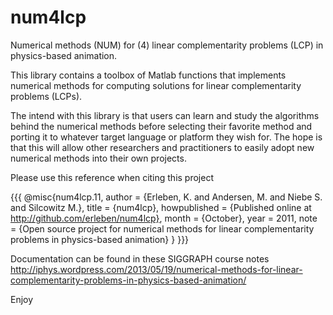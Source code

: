 # num4lcp
Numerical methods (NUM) for (4) linear complementarity problems (LCP) in physics-based animation.

This library contains a toolbox of Matlab functions that implements numerical methods for computing solutions for linear complementarity problems (LCPs).

The intend with this library is that users can learn and study the algorithms behind the numerical methods before selecting their favorite method and porting it to whatever target language or platform they wish for. The hope is that this will allow other researchers and practitioners to easily adopt new numerical methods into their own projects.

Please use this reference when citing this project

{{{
@misc{num4lcp.11,
  author = 	 {Erleben, K. and Andersen, M. and Niebe S. and Silcowitz M.},
  title = 	 {num4lcp},
  howpublished = {Published online at http://github.com/erleben/num4lcp},
  month = 	 {October},
  year = 	 2011,
  note = 	 {Open source project for numerical methods for
                  linear complementarity problems in physics-based animation}
}
}}}

Documentation can be found in these SIGGRAPH course notes http://iphys.wordpress.com/2013/05/19/numerical-methods-for-linear-complementarity-problems-in-physics-based-animation/

Enjoy
